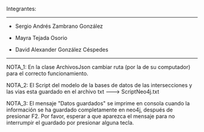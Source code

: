 Integrantes:
____________
* Sergio Andrés Zambrano González

* Mayra Tejada Osorio

* David Alexander González Céspedes
____________

NOTA_1: En la clase ArchivosJson cambiar ruta (por la de su computador) para el correcto funcionamiento.

NOTA_2: El Script del modelo de la bases de datos de las intersecciones y las vias esta guardado en el archivo txt ---> ScriptNeo4j.txt

NOTA_3: El mensaje "Datos guardados" se imprime en consola cuando la información se ha guardado completamente en neo4j, después de presionar F2. Por favor, esperar a que aparezca el mensaje para no interrumpir el guardado por presionar alguna tecla.

